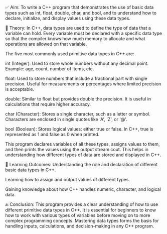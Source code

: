 ✅ Aim:
To write a C++ program that demonstrates the use of basic data types such as int, float, double, char, and bool, and to understand how to declare, initialize, and display values using these data types.

🧠 Theory:
In C++, data types are used to define the type of data that a variable can hold. Every variable must be declared with a specific data type so that the compiler knows how much memory to allocate and what operations are allowed on that variable.

The five most commonly used primitive data types in C++ are:

int (Integer): Used to store whole numbers without any decimal point. Example: age, count, number of items, etc.

float: Used to store numbers that include a fractional part with single precision. Useful for measurements or percentages where limited precision is acceptable.

double: Similar to float but provides double the precision. It is useful in calculations that require higher accuracy.

char (Character): Stores a single character, such as a letter or symbol. Characters are enclosed in single quotes like 'A', 'Z', or '@'.

bool (Boolean): Stores logical values: either true or false. In C++, true is represented as 1 and false as 0 when printed.

This program declares variables of all these types, assigns values to them, and then prints the values using the output stream cout. This helps in understanding how different types of data are stored and displayed in C++.

📌 Learning Outcomes:
Understanding the role and declaration of different basic data types in C++.

Learning how to assign and output values of different types.

Gaining knowledge about how C++ handles numeric, character, and logical data.

🔚 Conclusion:
This program provides a clear understanding of how to use different primitive data types in C++. It is essential for beginners to know how to work with various types of variables before moving on to more complex programming concepts. Mastering data types forms the basis for handling inputs, calculations, and decision-making in any C++ program.

